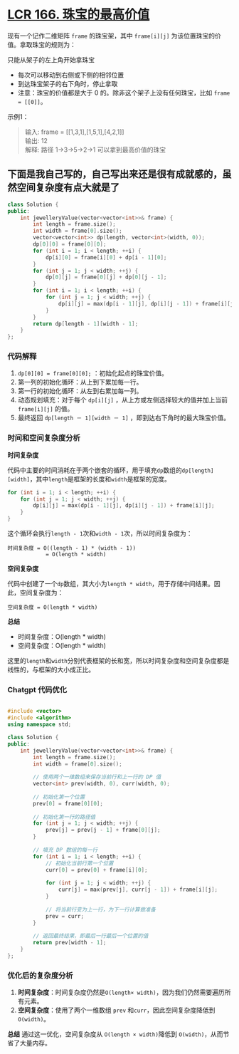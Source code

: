 # [LCR 166. 珠宝的最高价值](https://leetcode.cn/problems/li-wu-de-zui-da-jie-zhi-lcof/description/)

现有一个记作二维矩阵 `frame` 的珠宝架，其中 `frame[i][j]` 为该位置珠宝的价值。拿取珠宝的规则为：

只能从架子的左上角开始拿珠宝
- 每次可以移动到右侧或下侧的相邻位置
- 到达珠宝架子的右下角时，停止拿取
- 注意：珠宝的价值都是大于 0 的。除非这个架子上没有任何珠宝，比如 `frame = [[0]]`。

示例1：
> 输入: frame = [[1,3,1],[1,5,1],[4,2,1]]  
> 输出: 12  
> 解释: 路径 1→3→5→2→1 可以拿到最高价值的珠宝

## 下面是我自己写的，自己写出来还是很有成就感的，虽然空间复杂度有点大就是了

```cpp
class Solution {
public:
    int jewelleryValue(vector<vector<int>>& frame) {
        int length = frame.size();
        int width = frame[0].size();
        vector<vector<int>> dp(length, vector<int>(width, 0));
        dp[0][0] = frame[0][0];
        for (int i = 1; i < length; ++i) {
            dp[i][0] = frame[i][0] + dp[i - 1][0];
        }
        for (int j = 1; j < width; ++j) {
            dp[0][j] = frame[0][j] + dp[0][j - 1];
        }
        for (int i = 1; i < length; ++i) {
            for (int j = 1; j < width; ++j) {
                dp[i][j] = max(dp[i - 1][j], dp[i][j - 1]) + frame[i][j];
            }
        }
        return dp[length - 1][width - 1];
    }
};

```

### 代码解释

1. `dp[0][0] = frame[0][0];` ：初始化起点的珠宝价值。
2. 第一列的初始化循环：从上到下累加每一行。
3. 第一行的初始化循环：从左到右累加每一列。
4. 动态规划填充：对于每个 `dp[i][j]` ，从上方或左侧选择较大的值并加上当前 `frame[i][j]` 的值。
5. 最终返回 `dp[length － 1][width － 1]` ，即到达右下角时的最大珠宝价值。

### 时间和空间复杂度分析

**时间复杂度**

代码中主要的时间消耗在于两个嵌套的循环，用于填充`dp`数组的`dp[length][width]`，其中`length`是框架的长度和`width`是框架的宽度。

```cpp
for (int i = 1; i < length; ++i) {
    for (int j = 1; j < width; ++j) {
        dp[i][j] = max(dp[i - 1][j], dp[i][j - 1]) + frame[i][j];
    }
}
```

这个循环会执行`length - 1`次和`width - 1`次，所以时间复杂度为：

```
时间复杂度 = O((length - 1) * (width - 1))
            = O(length * width)
```

**空间复杂度**

代码中创建了一个`dp`数组，其大小为`length * width`，用于存储中间结果。因此，空间复杂度为：

```
空间复杂度 = O(length * width)
```

**总结**

- 时间复杂度：O(length * width)
- 空间复杂度：O(length * width)

这里的`length`和`width`分别代表框架的长和宽，所以时间复杂度和空间复杂度都是线性的，与框架的大小成正比。

### Chatgpt 代码优化

```cpp

#include <vector>
#include <algorithm>
using namespace std;

class Solution {
public:
    int jewelleryValue(vector<vector<int>>& frame) {
        int length = frame.size();
        int width = frame[0].size();
        
        // 使用两个一维数组来保存当前行和上一行的 DP 值
        vector<int> prev(width, 0), curr(width, 0);
        
        // 初始化第一个位置
        prev[0] = frame[0][0];
        
        // 初始化第一行的路径值
        for (int j = 1; j < width; ++j) {
            prev[j] = prev[j - 1] + frame[0][j];
        }
        
        // 填充 DP 数组的每一行
        for (int i = 1; i < length; ++i) {
            // 初始化当前行第一个位置
            curr[0] = prev[0] + frame[i][0];
            
            for (int j = 1; j < width; ++j) {
                curr[j] = max(prev[j], curr[j - 1]) + frame[i][j];
            }
            
            // 将当前行变为上一行，为下一行计算做准备
            prev = curr;
        }
        
        // 返回最终结果，即最后一行最后一个位置的值
        return prev[width - 1];
    }
};

```

### 优化后的复杂度分析

1. **时间复杂度**：时间复杂度仍然是`O(length× width)`，因为我们仍然需要遍历所有元素。
2. **空间复杂度**：使用了两个一维数组 `prev` 和`curr`，因此空间复杂度降低到 `O(width)`。

**总结**
通过这一优化，空间复杂度从 `O(length × width)`降低到 `O(width)`，从而节省了大量内存。
